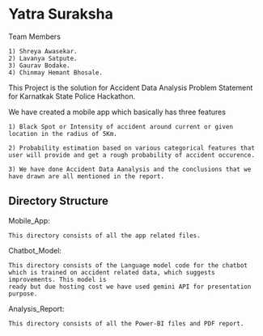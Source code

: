 # Yatra Suraksha

Team Members

    1) Shreya Awasekar.
    2) Lavanya Satpute.
    3) Gaurav Bodake.
    4) Chinmay Hemant Bhosale.

This Project is the solution for Accident Data Analysis Problem Statement for Karnatkak State Police Hackathon.

We have created a mobile app which basically has three features

    1) Black Spot or Intensity of accident around current or given location in the radius of 5Km.

    2) Probability estimation based on various categorical features that user will provide and get a rough probability of accident occurence.

    3) We have done Accident Data Aanalysis and the conclusions that we have drawn are all mentioned in the report.

## Directory Structure

Mobile_App:
    
    This directory consists of all the app related files.

Chatbot_Model:
    
    This directory consists of the Language model code for the chatbot which is trained on accident related data, which suggests improvements. This model is 
    ready but due hosting cost we have used gemini API for presentation purpose.

Analysis_Report:

    This directory consists of all the Power-BI files and PDF report.

